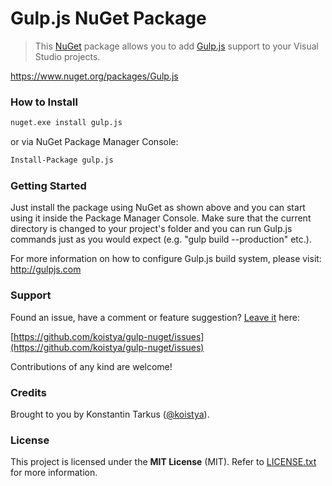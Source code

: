 Gulp.js NuGet Package
=====================

> This [NuGet](http://www.nuget.org) package allows you to add [Gulp.js](http://gulpjs.com/)
> support to your Visual Studio projects.

https://www.nuget.org/packages/Gulp.js

### How to Install

```bash
nuget.exe install gulp.js
```

or via NuGet Package Manager Console:

```bash
Install-Package gulp.js
```

### Getting Started

Just install the package using NuGet as shown above and you can start using it
inside the Package Manager Console. Make sure that the current directory is
changed to your project's folder and you can run Gulp.js commands just as you
would expect (e.g. "gulp build --production" etc.).

For more information on how to configure Gulp.js build system, please visit:
http://gulpjs.com

### Support

Found an issue, have a comment or feature suggestion?
[Leave it](https://github.com/koistya/gulp-nuget/issues/new) here:

[https://github.com/koistya/gulp-nuget/issues](https://github.com/koistya/gulp-nuget/issues)

Contributions of any kind are welcome!

### Credits

Brought to you by Konstantin Tarkus ([@koistya](https://twitter.com/koistya)).

### License

This project is licensed under the **MIT License** (MIT). Refer to
[LICENSE.txt](https://github.com/koistya/gulp-nuget/blob/master/LICENSE.txt)
for more information.